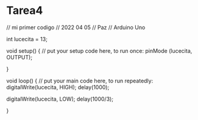 # Tarea4
// mi primer codigo
// 2022 04 05
// Paz
// Arduino Uno

int lucecita = 13; 






void setup() {
  // put your setup code here, to run once:
pinMode (lucecita, OUTPUT); 







}

void loop() {
  // put your main code here, to run repeatedly:
digitalWrite(lucecita, HIGH);
delay(1000);

digitalWrite(lucecita, LOW);
delay(1000/3);


}

